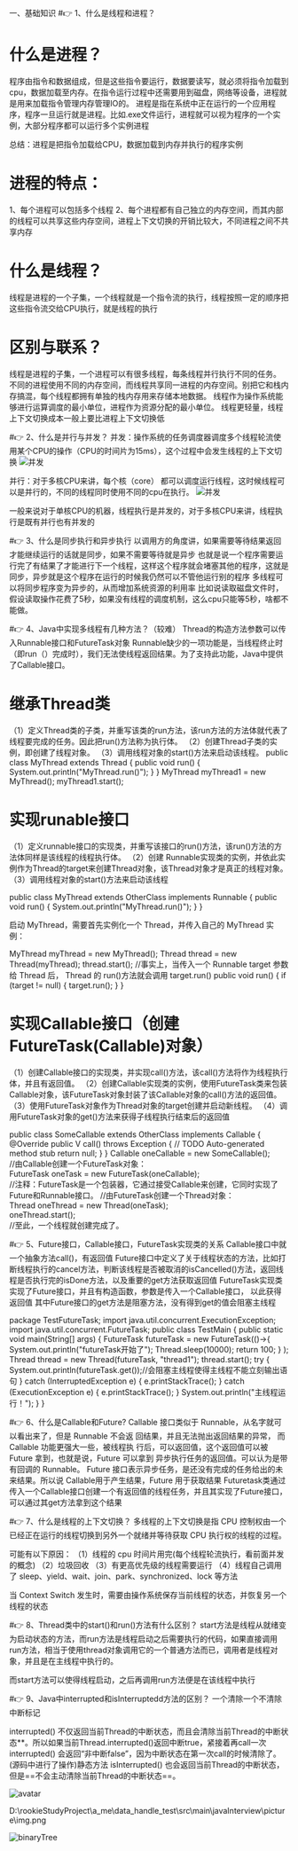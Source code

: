 一、基础知识
#👉 1、什么是线程和进程？
# 什么是进程？
程序由指令和数据组成，但是这些指令要运行，数据要读写，就必须将指令加载到cpu，数据加载至内存。在指令运行过程中还需要用到磁盘，网络等设备，进程就是用来加载指令管理内存管理IO的。
进程是指在系统中正在运行的一个应用程序，程序一旦运行就是进程。比如.exe文件运行，进程就可以视为程序的一个实例，大部分程序都可以运行多个实例进程

总结：进程是把指令加载给CPU，数据加载到内存并执行的程序实例

# 进程的特点：
1、每个进程可以包括多个线程
2、每个进程都有自己独立的内存空间，而其内部的线程可以共享这些内存空间，进程上下文切换的开销比较大，不同进程之间不共享内存

# 什么是线程？
线程是进程的一个子集，一个线程就是一个指令流的执行，线程按照一定的顺序把这些指令流交给CPU执行，就是线程的执行

# 区别与联系？
线程是进程的子集，一个进程可以有很多线程，每条线程并行执行不同的任务。
不同的进程使用不同的内存空间，而线程共享同一进程的内存空间。别把它和栈内存搞混，每个线程都拥有单独的栈内存用来存储本地数据。
线程作为操作系统能够进行运算调度的最小单位，进程作为资源分配的最小单位。
线程更轻量，线程上下文切换成本一般上要比进程上下文切换低

#👉 2、什么是并行与并发？
并发：操作系统的任务调度器调度多个线程轮流使用某个CPU的操作（CPU的时间片为15ms），这个过程中会发生线程的上下文切换
![并发](/src/main/javaInterview/picture/并发.png)

并行：对于多核CPU来讲，每个核（core） 都可以调度运行线程，这时候线程可以是并行的，不同的线程同时使用不同的cpu在执行。
![并发](/src/main/javaInterview/picture/并行.png)

一般来说对于单核CPU的机器，线程执行是并发的，对于多核CPU来讲，线程执行是既有并行也有并发的

#👉 3、什么是同步执行和异步执行
以调用方的角度讲，如果需要等待结果返回才能继续运行的话就是同步，如果不需要等待就是异步
也就是说一个程序需要运行完了有结果了才能进行下一个线程，这样这个程序就会堵塞其他的程序，这就是同步，异步就是这个程序在运行的时候我仍然可以不管他运行别的程序
多线程可以将同步程序变为异步的，从而增加系统资源的利用率
比如说读取磁盘文件时，假设读取操作花费了5秒，如果没有线程的调度机制，这么cpu只能等5秒，啥都不能做。

#👉 4、Java中实现多线程有几种方法？（较难）
Thread的构造方法参数可以传入Runnable接口和FutureTask对象
Runnable缺少的一项功能是，当线程终止时（即run（）完成时），我们无法使线程返回结果。为了支持此功能，Java中提供了Callable接口。

# 继承Thread类
（1）定义Thread类的子类，并重写该类的run方法，该run方法的方法体就代表了线程要完成的任务。因此把run()方法称为执行体。
（2）创建Thread子类的实例，即创建了线程对象。
（3）调用线程对象的start()方法来启动该线程。
public class MyThread extends Thread {
public void run() {
System.out.println("MyThread.run()");
}
}
MyThread myThread1 = new MyThread();
myThread1.start();

# 实现runable接口
（1）定义runnable接口的实现类，并重写该接口的run()方法，该run()方法的方法体同样是该线程的线程执行体。
（2）创建 Runnable实现类的实例，并依此实例作为Thread的target来创建Thread对象，该Thread对象才是真正的线程对象。
（3）调用线程对象的start()方法来启动该线程

public class MyThread extends OtherClass implements Runnable {
public void run() {
System.out.println("MyThread.run()");
}
}

启动 MyThread，需要首先实例化一个 Thread，并传入自己的 MyThread 实例：

MyThread myThread = new MyThread();
Thread thread = new Thread(myThread);
thread.start();
//事实上，当传入一个 Runnable target 参数给 Thread 后， Thread 的 run()方法就会调用 target.run() public void run() { if (target != null) { target.run(); } }

# 实现Callable接口（创建FutureTask(Callable)对象）
（1）创建Callable接口的实现类，并实现call()方法，该call()方法将作为线程执行体，并且有返回值。
（2）创建Callable实现类的实例，使用FutureTask类来包装Callable对象，该FutureTask对象封装了该Callable对象的call()方法的返回值。
（3）使用FutureTask对象作为Thread对象的target创建并启动新线程。
（4）调用FutureTask对象的get()方法来获得子线程执行结束后的返回值

public class SomeCallable<V> extends OtherClass implements Callable<V> {
@Override
public V call() throws Exception {
// TODO Auto-generated method stub
return null;
}
}
Callable<V> oneCallable = new SomeCallable<V>();   
//由Callable<Integer>创建一个FutureTask<Integer>对象：   
FutureTask<V> oneTask = new FutureTask<V>(oneCallable);   
//注释：FutureTask<Integer>是一个包装器，它通过接受Callable<Integer>来创建，它同时实现了Future和Runnable接口。
//由FutureTask<Integer>创建一个Thread对象：   
Thread oneThread = new Thread(oneTask);   
oneThread.start();   
//至此，一个线程就创建完成了。

#👉 5、Future接口，Callable接口，FutureTask实现类的关系
Callable接口中就一个抽象方法call()，有返回值
Future接口中定义了关于线程状态的方法，比如打断线程执行的cancel方法，判断该线程是否被取消的isCancelled()方法，返回线程是否执行完的isDone方法，以及重要的get方法获取返回值
FutureTask实现类实现了Future接口，并且有构造函数，参数是传入一个Callable接口，
以此获得返回值
其中Future接口的get方法是阻塞方法，没有得到get的值会阻塞主线程

package TestFutureTask;
import java.util.concurrent.ExecutionException;
import java.util.concurrent.FutureTask;
public class TestMain {
public static void main(String[] args) {
FutureTask<Integer> futureTask = new FutureTask<Integer>(()->{
System.out.println("futureTask开始了");
Thread.sleep(10000);
return 100;
}
);
Thread thread = new Thread(futureTask, "thread1");
thread.start();
try {
System.out.println(futureTask.get());//会阻塞主线程使得主线程不能立刻输出语句
} catch (InterruptedException e) {
e.printStackTrace();
} catch (ExecutionException e) {
e.printStackTrace();
}
System.out.println("主线程运行！");
}
}

#👉 6、什么是Callable和Future?
Callable 接口类似于 Runnable，从名字就可以看出来了，但是 Runnable 不会返 回结果，并且无法抛出返回结果的异常，
而 Callable 功能更强大一些，被线程执 行后，可以返回值，这个返回值可以被 Future 拿到，也就是说，Future 可以拿到 异步执行任务的返回值。可以认为是带有回调的 Runnable。
Future 接口表示异步任务，是还没有完成的任务给出的未来结果。所以说 Callable用于产生结果，Future 用于获取结果
Futuretask类通过传入一个Callable接口创建一个有返回值的线程任务，并且其实现了Future接口，可以通过其get方法拿到这个结果

#👉 7、什么是线程的上下文切换？
多线程的上下文切换是指 CPU 控制权由一个已经正在运行的线程切换到另外一个就绪并等待获取 CPU 执行权的线程的过程。

可能有以下原因：
（1）线程的 cpu 时间片用完(每个线程轮流执行，看前面并发的概念)
（2）垃圾回收
（3）有更高优先级的线程需要运行
（4）线程自己调用了 sleep、yield、wait、join、park、synchronized、lock 等方法

当 Context Switch 发生时，需要由操作系统保存当前线程的状态，并恢复另一个线程的状态

#👉 8、Thread类中的start()和run()方法有什么区别？
start方法是线程从就绪变为启动状态的方法，而run方法是线程启动之后需要执行的代码，如果直接调用run方法，相当于使用thread对象调用它的一个普通方法而已，调用者是线程对象，并且是在主线程中执行的。

而start方法可以使得线程启动，之后再调用run方法便是在该线程中执行

#👉 9、Java中interrupted和isInterruptedd方法的区别？
一个清除一个不清除中断标记

interrupted() 不仅返回当前Thread的中断状态，而且会清除当前Thread的中断状态**。所以如果当前Thread.interrupted()返回中断true，紧接着再call一次interrupted() 会返回“非中断false”，因为中断状态在第一次call的时候清除了。(源码中进行了操作)静态方法
isInterrupted() 也会返回当前Thread的中断状态，但是==不会主动清除当前Thread的中断状态==。















![avatar](/src/main/javaInterview/picture/并发.png)

D:\rookieStudyProject\a_me\data_handle_test\src\main\javaInterview\picture\img.png





![binaryTree](/picture/你好.png "binaryTree")
